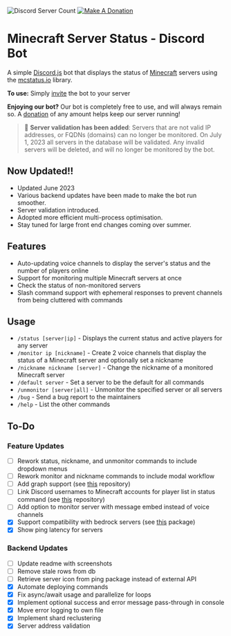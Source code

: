 ![Discord Server Count](https://img.shields.io/endpoint?url=https%3A%2F%2Fachiommino.npkn.net%2Fmcstatusbot-servercount%2F)
[![Make A Donation](https://img.shields.io/static/v1?label=&message=Donate&color=d9b811&logo=buymeacoffee&logoColor=white)](https://www.buymeacoffee.com/rahulrao)

# Minecraft Server Status - Discord Bot

A simple [Discord.js](https://www.npmjs.com/package/discord.js) bot that displays the status of [Minecraft](https://minecraft.gamepedia.com) servers using the [mcstatus.io](https://mcstatus.io/) library.

**To use:** Simply [invite](https://discord.com/api/oauth2/authorize?client_id=788083161296273517&permissions=268435472&scope=bot%20applications.commands) the bot to your server

**Enjoying our bot?** Our bot is completely free to use, and will always remain so. A [donation](https://www.buymeacoffee.com/rahulrao) of any amount helps keep our server running!

> :construction: **Server validation has been added**: Servers that are not valid IP addresses, or FQDNs (domains) can no longer be monitored. On July 1, 2023 all servers in the database will be validated. Any invalid servers will be deleted, and will no longer be monitored by the bot.

## Now Updated!!

- Updated June 2023
- Various backend updates have been made to make the bot run smoother.
- Server validation introduced.
- Adopted more efficient multi-process optimisation.
- Stay tuned for large front end changes coming over summer.

## Features

- Auto-updating voice channels to display the server's status and the number of players online
- Support for monitoring multiple Minecraft servers at once
- Check the status of non-monitored servers
- Slash command support with ephemeral responses to prevent channels from being cluttered with commands

## Usage

- `/status [server|ip]` - Displays the current status and active players for any server
- `/monitor ip [nickname]` - Create 2 voice channels that display the status of a Minecraft server and optionally set a nickname
- `/nickname nickname [server]` - Change the nickname of a monitored Minecraft server
- `/default server` - Set a server to be the default for all commands
- `/unmonitor [server|all]` - Unmonitor the specified server or all servers
- `/bug` - Send a bug report to the maintainers
- `/help` - List the other commands

## To-Do

### Feature Updates

- [ ] Rework status, nickname, and unmonitor commands to include dropdown menus
- [ ] Rework monitor and nickname commands to include modal workflow
- [ ] Add graph support (see [this](https://github.com/cappig/MC-status-bot) repository)
- [ ] Link Discord usernames to Minecraft accounts for player list in status command (see [this](https://github.com/dommilosz/minecraft-auth) repository)
- [ ] Add option to monitor server with message embed instead of voice channels
- [x] Support compatibility with bedrock servers (see [this](https://www.npmjs.com/package/minecraft-server-util?activeTab=readme) package)
- [x] Show ping latency for servers

### Backend Updates

- [ ] Update readme with screenshots
- [ ] Remove stale rows from db
- [ ] Retrieve server icon from ping package instead of external API
- [x] Automate deploying commands
- [x] Fix async/await usage and parallelize for loops
- [x] Implement optional success and error message pass-through in console
- [x] Move error logging to own file
- [x] Implement shard reclustering
- [x] Server address validation
